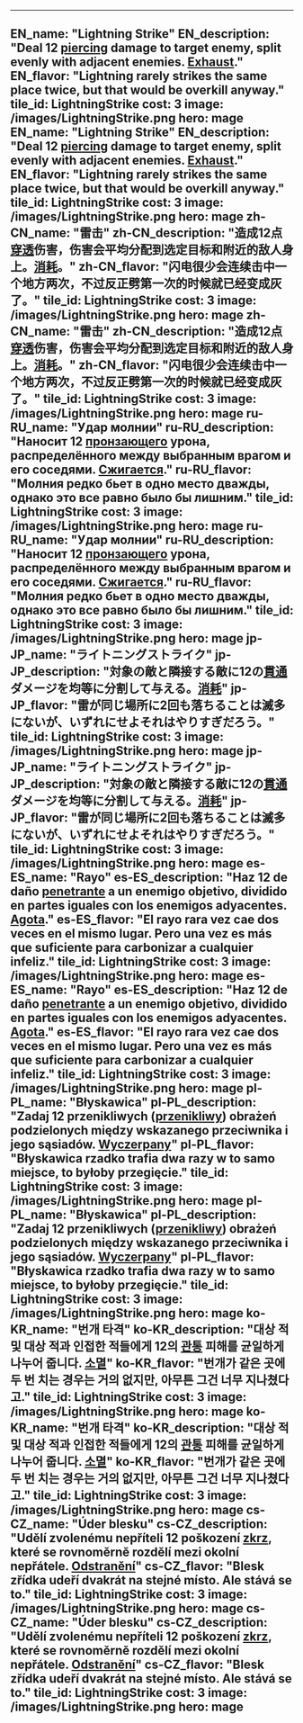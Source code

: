 ---

EN_name: "Lightning Strike"
EN_description: "Deal 12 <u>piercing</u> damage to target enemy, split evenly with adjacent enemies.  <u>Exhaust</u>."
EN_flavor: "Lightning rarely strikes the same place twice, but that would be overkill anyway."
tile_id: LightningStrike
cost: 3
image: /images/LightningStrike.png
hero: mage
EN_name: "Lightning Strike"
EN_description: "Deal 12 <u>piercing</u> damage to target enemy, split evenly with adjacent enemies.  <u>Exhaust</u>."
EN_flavor: "Lightning rarely strikes the same place twice, but that would be overkill anyway."
tile_id: LightningStrike
cost: 3
image: /images/LightningStrike.png
hero: mage
zh-CN_name: "雷击"
zh-CN_description: "造成12点<u>穿透</u>伤害，伤害会平均分配到选定目标和附近的敌人身上。<u>消耗</u>。"
zh-CN_flavor: "闪电很少会连续击中一个地方两次，不过反正劈第一次的时候就已经变成灰了。"
tile_id: LightningStrike
cost: 3
image: /images/LightningStrike.png
hero: mage
zh-CN_name: "雷击"
zh-CN_description: "造成12点<u>穿透</u>伤害，伤害会平均分配到选定目标和附近的敌人身上。<u>消耗</u>。"
zh-CN_flavor: "闪电很少会连续击中一个地方两次，不过反正劈第一次的时候就已经变成灰了。"
tile_id: LightningStrike
cost: 3
image: /images/LightningStrike.png
hero: mage
ru-RU_name: "Удар молнии"
ru-RU_description: "Наносит 12 <u>пронзающего</u> урона, распределённого между выбранным врагом и его соседями. <u>Сжигается</u>."
ru-RU_flavor: "Молния редко бьет в одно место дважды, однако это все равно было бы лишним."
tile_id: LightningStrike
cost: 3
image: /images/LightningStrike.png
hero: mage
ru-RU_name: "Удар молнии"
ru-RU_description: "Наносит 12 <u>пронзающего</u> урона, распределённого между выбранным врагом и его соседями. <u>Сжигается</u>."
ru-RU_flavor: "Молния редко бьет в одно место дважды, однако это все равно было бы лишним."
tile_id: LightningStrike
cost: 3
image: /images/LightningStrike.png
hero: mage
jp-JP_name: "ライトニングストライク"
jp-JP_description: "対象の敵と隣接する敵に12の<u>貫通</u>ダメージを均等に分割して与える。<u>消耗</u>"
jp-JP_flavor: "雷が同じ場所に2回も落ちることは滅多にないが、いずれにせよそれはやりすぎだろう。"
tile_id: LightningStrike
cost: 3
image: /images/LightningStrike.png
hero: mage
jp-JP_name: "ライトニングストライク"
jp-JP_description: "対象の敵と隣接する敵に12の<u>貫通</u>ダメージを均等に分割して与える。<u>消耗</u>"
jp-JP_flavor: "雷が同じ場所に2回も落ちることは滅多にないが、いずれにせよそれはやりすぎだろう。"
tile_id: LightningStrike
cost: 3
image: /images/LightningStrike.png
hero: mage
es-ES_name: "Rayo"
es-ES_description: "Haz 12 de daño <u>penetrante</u> a un enemigo objetivo, dividido en partes iguales con los enemigos adyacentes. <u>Agota</u>."
es-ES_flavor: "El rayo rara vez cae dos veces en el mismo lugar. Pero una vez es más que suficiente para carbonizar a cualquier infeliz."
tile_id: LightningStrike
cost: 3
image: /images/LightningStrike.png
hero: mage
es-ES_name: "Rayo"
es-ES_description: "Haz 12 de daño <u>penetrante</u> a un enemigo objetivo, dividido en partes iguales con los enemigos adyacentes. <u>Agota</u>."
es-ES_flavor: "El rayo rara vez cae dos veces en el mismo lugar. Pero una vez es más que suficiente para carbonizar a cualquier infeliz."
tile_id: LightningStrike
cost: 3
image: /images/LightningStrike.png
hero: mage
pl-PL_name: "Błyskawica"
pl-PL_description: "Zadaj 12 przenikliwych (<u>przenikliwy</u>) obrażeń podzielonych między wskazanego przeciwnika i jego sąsiadów. <u>Wyczerpany</u>"
pl-PL_flavor: "Błyskawica rzadko trafia dwa razy w to samo miejsce, to byłoby przegięcie."
tile_id: LightningStrike
cost: 3
image: /images/LightningStrike.png
hero: mage
pl-PL_name: "Błyskawica"
pl-PL_description: "Zadaj 12 przenikliwych (<u>przenikliwy</u>) obrażeń podzielonych między wskazanego przeciwnika i jego sąsiadów. <u>Wyczerpany</u>"
pl-PL_flavor: "Błyskawica rzadko trafia dwa razy w to samo miejsce, to byłoby przegięcie."
tile_id: LightningStrike
cost: 3
image: /images/LightningStrike.png
hero: mage
ko-KR_name: "번개 타격"
ko-KR_description: "대상 적 및 대상 적과 인접한 적들에게 12의 <u>관통</u> 피해를 균일하게 나누어 줍니다. <u>소멸</u>"
ko-KR_flavor: "번개가 같은 곳에 두 번 치는 경우는 거의 없지만, 아무튼 그건 너무 지나쳤다고."
tile_id: LightningStrike
cost: 3
image: /images/LightningStrike.png
hero: mage
ko-KR_name: "번개 타격"
ko-KR_description: "대상 적 및 대상 적과 인접한 적들에게 12의 <u>관통</u> 피해를 균일하게 나누어 줍니다. <u>소멸</u>"
ko-KR_flavor: "번개가 같은 곳에 두 번 치는 경우는 거의 없지만, 아무튼 그건 너무 지나쳤다고."
tile_id: LightningStrike
cost: 3
image: /images/LightningStrike.png
hero: mage
cs-CZ_name: "Úder blesku"
cs-CZ_description: "Udělí zvolenému nepříteli 12 poškození <u>zkrz</u>, které se rovnoměrně rozdělí mezi okolní nepřátele. <u>Odstranění</u>"
cs-CZ_flavor: "Blesk zřídka udeří dvakrát na stejné místo. Ale stává se to."
tile_id: LightningStrike
cost: 3
image: /images/LightningStrike.png
hero: mage
cs-CZ_name: "Úder blesku"
cs-CZ_description: "Udělí zvolenému nepříteli 12 poškození <u>zkrz</u>, které se rovnoměrně rozdělí mezi okolní nepřátele. <u>Odstranění</u>"
cs-CZ_flavor: "Blesk zřídka udeří dvakrát na stejné místo. Ale stává se to."
tile_id: LightningStrike
cost: 3
image: /images/LightningStrike.png
hero: mage
---